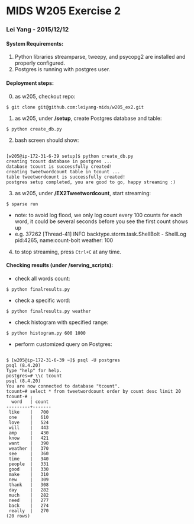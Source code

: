 # MIDS W205 Exercise 2

### Lei Yang - 2015/12/12

#### System Requirements:
1. Python libraries streamparse, tweepy, and psycopg2 are installed and properly configured.
2. Postgres is running with postgres user.

#### Deployment steps:
0. as w205, checkout repo:
<pre><code>$ git clone git@github.com:leiyang-mids/w205_ex2.git </code></pre>
1. as w205, under **/setup**, create Postgres database and table:
<pre><code>$ python create_db.py</code></pre>
2. bash screen should show:
<pre><code>
[w205@ip-172-31-6-39 setup]$ python create_db.py
creating tcount database in postgres ...
database tcount is successfully created!
creating tweetwordcount table in tcount ...
table tweetwordcount is successfully created!
postgres setup completed, you are good to go, happy streaming :)
</code></pre>
3. as w205, under **/EX2Tweetwordcount**, start streaming:
<pre><code>$ sparse run </code></pre>
 - note: to avoid log flood, we only log count every 100 counts for each word, it could be several seconds before you see the first count shows up
 - e.g. 37262 [Thread-41] INFO  backtype.storm.task.ShellBolt - ShellLog pid:4265, name:count-bolt weather: 100
4. to stop streaming, press <code>Ctrl+C</code> at any time.

#### Checking results (under **/serving_scripts**):
- check all words count:
<pre><code>$ python finalresults.py </code></pre>
- check a specific word:
<pre><code>$ python finalresults.py weather </code></pre>
- check histogram with specified range:
<pre><code>$ python histogram.py 600 1000 </code></pre>
- perform customized query on Postgres:
<pre><code>
$ [w205@ip-172-31-6-39 ~]$ psql -U postgres
psql (8.4.20)
Type "help" for help.
postgres=# \\c tcount
psql (8.4.20)
You are now connected to database "tcount".
tcount=# select * from tweetwordcount order by count desc limit 20
tcount-# ;
  word   | count
---------+-------
 like    |   700
 one     |   610
 love    |   524
 will    |   443
 amp     |   430
 know    |   421
 want    |   390
 weather |   370
 see     |   360
 time    |   340
 people  |   331
 good    |   330
 make    |   310
 new     |   309
 thank   |   308
 day     |   282
 much    |   282
 need    |   277
 back    |   274
 really  |   270
(20 rows)
</code></pre>
